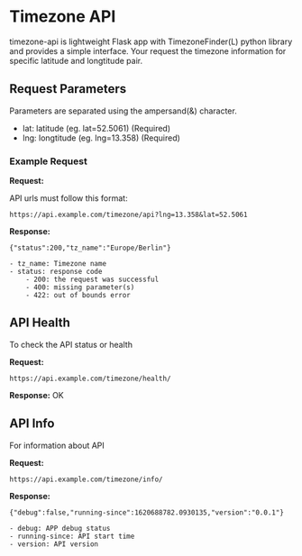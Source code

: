 # Timezone API

timezone-api is lightweight Flask app with TimezoneFinder(L) python library and
provides a simple interface. Your request the timezone information for specific
latitude and longtitude pair.

## Request Parameters

Parameters are separated using the ampersand(&) character.

* lat: latitude (eg. lat=52.5061) (Required)
* lng: longtitude (eg. lng=13.358) (Required)

### Example Request

**Request:**

API urls must follow this format:

`https://api.example.com/timezone/api?lng=13.358&lat=52.5061`

**Response:**

`{"status":200,"tz_name":"Europe/Berlin"}`

    - tz_name: Timezone name
    - status: response code
        - 200: the request was successful
        - 400: missing parameter(s)
        - 422: out of bounds error

## API Health

To check the API status or health

**Request:**

`https://api.example.com/timezone/health/`

**Response:**
OK

## API Info

For information about API

**Request:**

`https://api.example.com/timezone/info/`

**Response:**

`{"debug":false,"running-since":1620688782.0930135,"version":"0.0.1"}`

    - debug: APP debug status
    - running-since: API start time
    - version: API version